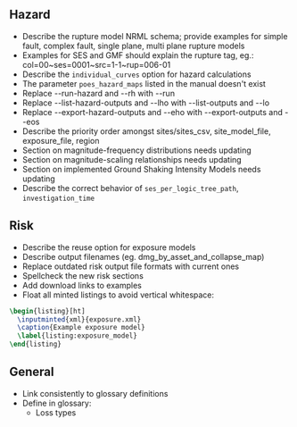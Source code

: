 Hazard
------

* Describe the rupture model NRML schema; provide examples for simple fault, complex fault, single plane, multi plane rupture models
* Examples for SES and GMF should explain the rupture tag, eg.: col=00~ses=0001~src=1-1~rup=006-01
* Describe the `individual_curves` option for hazard calculations
* The parameter `poes_hazard_maps` listed in the manual doesn't exist
* Replace --run-hazard and --rh with --run
* Replace --list-hazard-outputs and --lho with --list-outputs and --lo
* Replace --export-hazard-outputs and --eho with --export-outputs and --eos
* Describe the priority order amongst sites/sites_csv, site_model_file, exposure_file, region
* Section on magnitude-frequency distributions needs updating
* Section on magnitude-scaling relationships needs updating
* Section on implemented Ground Shaking Intensity Models needs updating
* Describe the correct behavior of `ses_per_logic_tree_path`, `investigation_time`


Risk
----

* Describe the reuse option for exposure models
* Describe output filenames (eg. dmg_by_asset_and_collapse_map)
* Replace outdated risk output file formats with current ones
* Spellcheck the new risk sections
* Add download links to examples
* Float all minted listings to avoid vertical whitespace:
```tex
\begin{listing}[ht]
  \inputminted{xml}{exposure.xml}
  \caption{Example exposure model}
  \label{listing:exposure_model}
\end{listing}
```


General
-------

* Link consistently to glossary definitions
* Define in glossary:
  - Loss types
